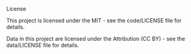 License

This project is licensed under the MIT - see the code/LICENSE file for details.

Data in this project are licensed under the Attribution (CC BY) - see the data/LICENSE file for details.
